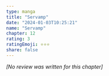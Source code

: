 ```yaml
---
type: manga
title: "Servamp"
date: "2024-01-03T10:25:21"
name: "Servamp"
chapter: 12
rating: 3
ratingEmoji: ⭐️⭐️⭐️
share: false
---
```


_[No review was written for this chapter]_
